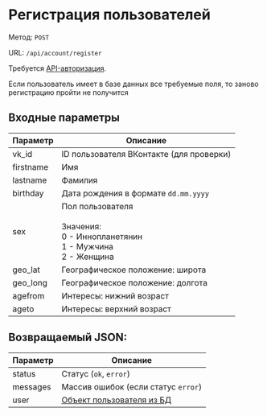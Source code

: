 # Регистрация пользователей
Метод: `POST`

URL: `/api/account/register`

Требуется [API-авторизация](/{{route}}/{{version}}/apiauth "Авторизация внутри API").

Если пользователь имеет в базе данных все требуемые поля, то заново регистрацию пройти не получится

## Входные параметры
| Параметр | Описание |
| ------------ | ------------ |
| vk_id | ID пользователя ВКонтакте (для проверки) |
| firstname | Имя |
| lastname | Фамилия |
| birthday | Дата рождения в формате `dd.mm.yyyy` |
| sex | Пол пользователя <br><br> Значения: <br> 0 - Иннопланетянин <br> 1 - Мужчина <br> 2 - Женщина |
| geo_lat | Географическое положение: широта |
| geo_long | Географическое положение: долгота |
| agefrom | Интересы: нижний возраст |
| ageto | Интересы: верхний возраст |

## Возвращаемый JSON:
| Параметр | Описание |
| ------------ | ------------ |
| status | Статус (`ok`, `error`) |
| messages | Массив ошибок (если статус `error`) |
| user | [Объект пользователя из БД](/{{route}}/{{version}}/objects/user "Объект пользователя") |

